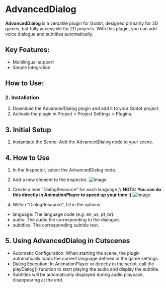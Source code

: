 # AdvancedDialog

**AdvancedDialog** is a versatile plugin for Godot, designed primarily for 3D games, but fully accessible for 2D projects. With this plugin, you can add voice dialogue and subtitles automatically.

## Key Features:

- Multilingual support
- Simple Integration

## How to Use:

### 2. Installation
1. Download the AdvancedDialog plugin and add it to your Godot project.
2. Activate the plugin in Project > Project Settings > Plugins.

## 3. Initial Setup
 1. Instantiate the Scene: Add the AdvancedDialog node to your scene.

## 4. How to Use
 1. In the Inspector, select the AdvancedDialog node.
 2. Add a new element to the inspector.
![image](https://github.com/user-attachments/assets/fab6a2bb-76dd-4980-8b05-69ef40655f9a)

 4. Create a new "DialogResource" for each language // **NOTE: You can do this directly in AnimationPlayer to speed up your time :)**
![image](https://github.com/user-attachments/assets/cbdaeacb-e572-4ed6-9e4b-f3b0d20106ff)

 6. Within "DialogResource", fill in the options:
 - language: The language code (e.g. en_us, pt_br).
 - audio: The audio file corresponding to the dialogue.
 - subtitles: The corresponding subtitle text.

## 5. Using AdvancedDialog in Cutscenes
 - Automatic Configuration: When starting the scene, the plugin automatically loads the current language defined in the game settings.
 - Dialog Execution: In AnimationPlayer or directly in the script, call the playDialog() function to start playing the audio and display the subtitle.
 - Subtitles will be automatically displayed during audio playback, disappearing at the end.